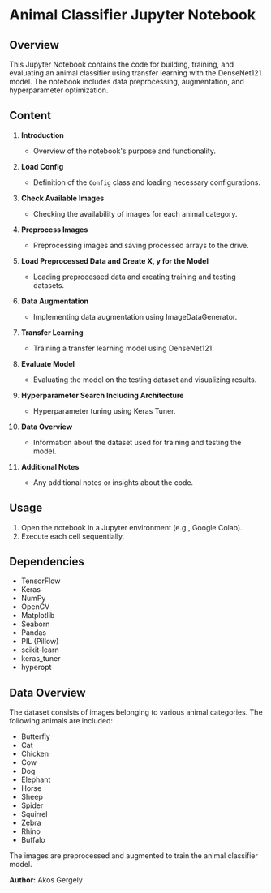 # Animal Classifier Jupyter Notebook

## Overview

This Jupyter Notebook contains the code for building, training, and evaluating an animal classifier using transfer learning with the DenseNet121 model. The notebook includes data preprocessing, augmentation, and hyperparameter optimization.

## Content

1. **Introduction**
    - Overview of the notebook's purpose and functionality.

2. **Load Config**
    - Definition of the `Config` class and loading necessary configurations.

3. **Check Available Images**
    - Checking the availability of images for each animal category.

4. **Preprocess Images**
    - Preprocessing images and saving processed arrays to the drive.

5. **Load Preprocessed Data and Create X, y for the Model**
    - Loading preprocessed data and creating training and testing datasets.

6. **Data Augmentation**
    - Implementing data augmentation using ImageDataGenerator.

7. **Transfer Learning**
    - Training a transfer learning model using DenseNet121.

8. **Evaluate Model**
    - Evaluating the model on the testing dataset and visualizing results.

9. **Hyperparameter Search Including Architecture**
    - Hyperparameter tuning using Keras Tuner.

10. **Data Overview**
    - Information about the dataset used for training and testing the model.

11. **Additional Notes**
    - Any additional notes or insights about the code.

## Usage

1. Open the notebook in a Jupyter environment (e.g., Google Colab).
2. Execute each cell sequentially.

## Dependencies

- TensorFlow
- Keras
- NumPy
- OpenCV
- Matplotlib
- Seaborn
- Pandas
- PIL (Pillow)
- scikit-learn
- keras_tuner
- hyperopt

## Data Overview

The dataset consists of images belonging to various animal categories. The following animals are included:

- Butterfly
- Cat
- Chicken
- Cow
- Dog
- Elephant
- Horse
- Sheep
- Spider
- Squirrel
- Zebra
- Rhino
- Buffalo

The images are preprocessed and augmented to train the animal classifier model.


**Author:** Akos Gergely
